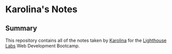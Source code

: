 # Karolina's Notes

## Summary

This repository contains all of the notes taken by [Karolina](https://github.com/karolinaCodes)
for the [Lighthouse Labs](https://www.lighthouselabs.ca/) Web Development Bootcamp.
